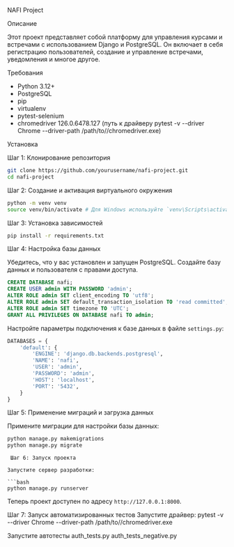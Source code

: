 NAFI Project

Описание

Этот проект представляет собой платформу для управления курсами и встречами с использованием Django и PostgreSQL. Он включает в себя регистрацию пользователей, создание и управление встречами, уведомления и многое другое.

Требования

- Python 3.12+
- PostgreSQL
- pip
- virtualenv
- pytest-selenium
- chromedriver 126.0.6478.127 (путь к драйверу pytest -v --driver Chrome --driver-path /path/to//chromedriver.exe)
  

Установка

Шаг 1: Клонирование репозитория

```bash
git clone https://github.com/yourusername/nafi-project.git
cd nafi-project
```
 Шаг 2: Создание и активация виртуального окружения

```bash
python -m venv venv
source venv/bin/activate # Для Windows используйте `venv\Scripts\activate`
```

 Шаг 3: Установка зависимостей

```bash
pip install -r requirements.txt
```

Шаг 4: Настройка базы данных

Убедитесь, что у вас установлен и запущен PostgreSQL. Создайте базу данных и пользователя с правами доступа.

```sql
CREATE DATABASE nafi;
CREATE USER admin WITH PASSWORD 'admin';
ALTER ROLE admin SET client_encoding TO 'utf8';
ALTER ROLE admin SET default_transaction_isolation TO 'read committed';
ALTER ROLE admin SET timezone TO 'UTC';
GRANT ALL PRIVILEGES ON DATABASE nafi TO admin;
```

Настройте параметры подключения к базе данных в файле `settings.py`:

```python
DATABASES = {
    'default': {
        'ENGINE': 'django.db.backends.postgresql',
        'NAME': 'nafi',
        'USER': 'admin',
        'PASSWORD': 'admin',
        'HOST': 'localhost',
        'PORT': '5432',
    }
}
```

Шаг 5: Применение миграций и загрузка данных

Примените миграции для настройки базы данных:

```bash
python manage.py makemigrations
python manage.py migrate
```

```
 Шаг 6: Запуск проекта

Запустите сервер разработки:

```bash
python manage.py runserver
```

Теперь проект доступен по адресу `http://127.0.0.1:8000`.

Шаг 7: Запуск автоматизированных тестов
Запустите драйвер:
pytest -v --driver Chrome --driver-path /path/to//chromedriver.exe

Запустите автотесты auth_tests.py auth_tests_negative.py




